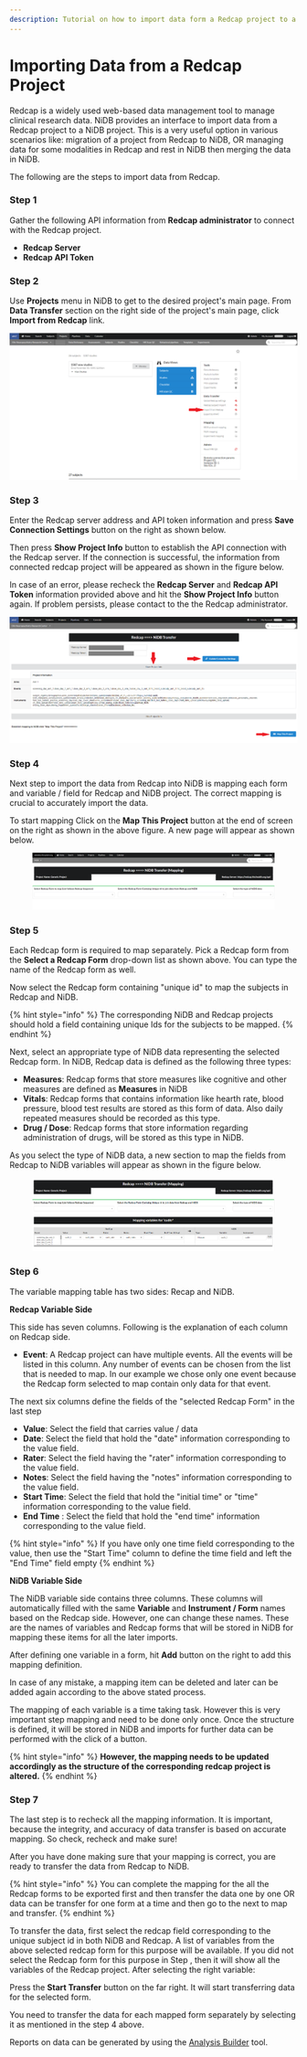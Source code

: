 ```yaml
---
description: Tutorial on how to import data form a Redcap project to a NiDB project
---
```


# Importing Data from a Redcap Project

Redcap is a widely used web-based data management tool to manage clinical research data. NiDB provides an interface to import data from a Redcap project to a NiDB project. This is a very useful option in various scenarios like: migration of a project from Redcap to NiDB, OR managing data for some modalities in Redcap and rest in NiDB then merging the data in NiDB.&#x20;

The following are the steps to import data from Redcap.

### Step 1

Gather the following API information from **Redcap administrator** to connect with the Redcap project.

* **Redcap Server**&#x20;
* **Redcap API Token**

### Step 2

Use **Projects** menu in NiDB to get to the desired project's main page. From **Data Transfer** section on the right side of the project's main page, click **Import from Redcap** link.

![](<../../.gitbook/assets/image (1) (2) (1).png>)

### Step 3

Enter the Redcap server address and API token information and press **Save Connection Settings** button on the right as shown below.

Then press **Show Project Info** button to establish the API connection with the Redcap server. If the connection is successful, the information from connected redcap project will be appeared as shown in the figure below.

In case of an error, please recheck the **Redcap Server** and **Redcap API Token** information provided above and hit the **Show Project Info** button again. If problem persists, please contact to the the Redcap administrator.

![](<../../.gitbook/assets/image (2) (2) (1).png>)

### Step 4

Next step to import the data from Redcap into NiDB is mapping each form and variable / field for Redcap and NiDB project.  The correct mapping is crucial to accurately import the data.

To start mapping Click on the **Map This Project** button at the end of screen on the right as shown in the above figure. A new page will appear as shown below.

<figure><img src="../../.gitbook/assets/RC2NiDB-Step4-1.png" alt=""><figcaption></figcaption></figure>

### Step 5

Each Redcap form is required to map separately. Pick a Redcap form from the **Select a Redcap Form** drop-down list as shown above. You can type the name of the Redcap form as well.

Now select the Redcap form containing "unique id" to map the subjects in Redcap and NiDB.&#x20;

{% hint style="info" %}
The corresponding NiDB and Redcap projects should hold a field containing unique Ids for the subjects to be mapped.
{% endhint %}

Next, select an appropriate type of NiDB data representing the selected Redcap form. In NiDB, Redcap data is defined as the following three types:

* **Measures**: Redcap forms that store measures like cognitive and other measures are defined as **Measures** in NiDB
* **Vitals**: Redcap forms that contains information like hearth rate, blood pressure, blood test results are stored as this form of data. Also daily repeated measures should be recorded as this type.
* **Drug / Dose**: Redcap forms that store information regarding administration of drugs, will be stored as this type in NiDB.

As you select the type of NiDB data, a new section to map the fields from Redcap to NiDB variables will appear as shown in the figure below.

<figure><img src="../../.gitbook/assets/RC2NiDB-Step5.png" alt=""><figcaption></figcaption></figure>

### Step 6

The variable mapping table has two sides: Recap and NiDB.

**Redcap Variable Side**

This side has seven columns. Following is the explanation of each column on Redcap side.

* **Event**: A Redcap project can have multiple events. All the events will be listed in this column. Any number of events can be chosen from the list that is needed to map. In our example we chose only one event because the Redcap form selected to map contain only data for that event.

The next six columns define the fields of the "selected Redcap Form" in the last step

* **Value**: Select the field that carries value / data
* **Date**: Select the field that hold the "date" information corresponding to the value field.
* **Rater**: Select the field having the "rater" information corresponding to the value field.
* **Notes**: Select the field having the "notes" information corresponding to the value field.
* **Start Time**: Select the field that hold the "initial time" or "time" information corresponding to the value field.
* **End Time** : Select the field that hold the "end time" information corresponding to the value field.

{% hint style="info" %}
If you have only one time field corresponding to the value, then use the "Start Time" column to define the time field and left the "End Time" field empty
{% endhint %}



**NiDB Variable Side**

The NiDB variable side contains three columns. These columns will automatically filled with the same **Variable** and **Instrument / Form** names based on the Redcap side. However, one can change these names. These are the names of variables and Redcap forms that will be stored in NiDB for mapping these items for all the later imports.

After defining one variable in a form, hit **Add** button on the right to add this mapping definition.

In case of any mistake, a mapping item can be deleted and later can be added again according to the above stated process.

The mapping of each variable is a time taking task. However this is very important step mapping and need to be done only once. Once the structure is defined, it will be stored in NiDB and imports for further data can be performed with the click of a button.

{% hint style="info" %}
**However, the mapping needs to be updated accordingly as the structure of the corresponding redcap project is altered.**
{% endhint %}

### Step 7

The last step is to recheck all the mapping information. It is important, because the integrity, and accuracy of data transfer is based on accurate mapping. So check, recheck and make sure!

After you have done making sure that your mapping is correct, you are ready to transfer the data from Redcap to NiDB.

{% hint style="info" %}
You can complete the mapping for the all the Redcap forms to be exported first and then transfer the data one by one OR data can be transfer for one form at a time and then go to the next to map and transfer.
{% endhint %}

To transfer the data, first select the redcap field corresponding to the unique subject id in both NiDB and Redcap. A list of variables from the above selected redcap form for this purpose will be available. If you did not select the Redcap form for this purpose in Step , then it will show all the variables of the Redcap project. After selecting the right variable:

Press the **Start Transfer** button on the far right. It will start transferring data for the selected form.

You need to transfer the data for each mapped form separately by selecting it as mentioned in the step 4 above.

Reports on data can be generated by using the [Analysis Builder](../analysis-builder.md) tool.
